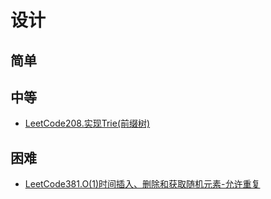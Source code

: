# 设计
## 简单
## 中等
- [LeetCode208.实现Trie(前缀树)](docs/LeetCode208.实现Trie(前缀树).md)
## 困难
- [LeetCode381.O(1)时间插入、删除和获取随机元素-允许重复](docs/LeetCode381.O(1)时间插入、删除和获取随机元素-允许重复.md)